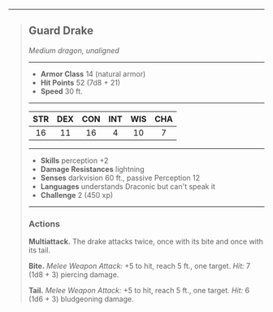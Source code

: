 ***
> ## Guard Drake
> *Medium dragon, unaligned*
> 
> ***
> 
> - **Armor Class** 14 (natural armor)
> - **Hit Points** 52 (7d8 + 21)
> - **Speed** 30 ft.
> 
> ***
> 
> |STR|DEX|CON|INT|WIS|CHA|
> |:---:|:---:|:---:|:---:|:---:|:---:|
> |16|11|16|4|10|7|
> 
> ***
> 
> - **Skills** perception +2
> - **Damage Resistances** lightning
> - **Senses** darkvision 60 ft., passive Perception 12
> - **Languages** understands Draconic but can't speak it
> - **Challenge** 2 (450 xp)
> 
> ***
> 
> ### Actions
> **Multiattack.** The drake attacks twice, once with its bite and once with its tail.
> 
> **Bite.** *Melee Weapon Attack:* +5 to hit, reach 5 ft., one target. *Hit:* 7 (1d8 + 3) piercing damage.
> 
> **Tail.** *Melee Weapon Attack:* +5 to hit, reach 5 ft., one target. *Hit:* 6 (1d6 + 3) bludgeoning damage.